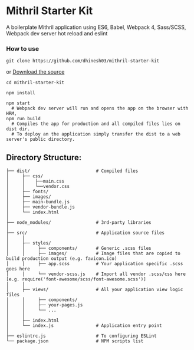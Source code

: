# Mithril Starter Kit
A boilerplate Mithril application using ES6, Babel, Webpack 4, Sass/SCSS, Webpack dev server hot reload and eslint

### How to use
```shell
git clone https://github.com/dhinesh03/mithril-starter-kit
```
or
[Download the source](https://github.com/dhinesh03/mithril-starter-kit/zipball/master)
```shell
cd mithril-starter-kit

npm install

npm start
  # Webpack dev server will run and opens the app on the browser with HRM,
npm run build
  # Compiles the app for production and all compiled files lies on dist dir.
  # To deploy an the application simply transfer the dist to a web server's public directory.
```
## Directory Structure:
```shell
├── dist/                         # Compiled files
│     ├── css/
│     │    ├──main.css
│     │    └──vendor.css
│     ├── fonts/
│     ├── images/
│     ├── main-bundle.js
│     ├── vendor-bundle.js
│     └── index.html
│
├── node_modules/                 # 3rd-party libraries
│
├── src/                          # Application source files 
│     │
│     ├── styles/                 
│     │     ├── components/       # Generic .scss files
│     │     ├── images/           # Image files that are copied to build production output (e.g. favicon.ico)
│     │     ├── app.scss          # Your application specific .scss goes here
│     │     └── vendor-scss.js    # Import all vendor .scss/css here [e.g. require('font-awesome/scss/font-awesome.scss')]  
│     │
│     ├── views/                  # All your application view logic files
│     │     ├── components/
│     │     ├── your-pages.js
│     │     └── ...
│     │
│     ├── index.html            
│     └── index.js                # Application entry point
│   
├── eslintrc.js                   # To configuring ESLint
└── package.json                  # NPM scripts list
```
